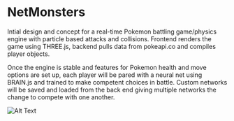 # NetMonsters

Intial design and concept for a real-time Pokemon battling game/physics engine with particle based attacks and collisions. Frontend renders the game using THREE.js, backend pulls data from pokeapi.co and compiles player objects. 

Once the engine is stable and features for Pokemon health and move options are set up, each player will be pared with a neural net using BRAIN.js and trained to make competent choices in battle. Custom networks will be saved and loaded from the back end giving multiple networks the change to compete with one another.

![Alt Text](./DEMO.gif)
